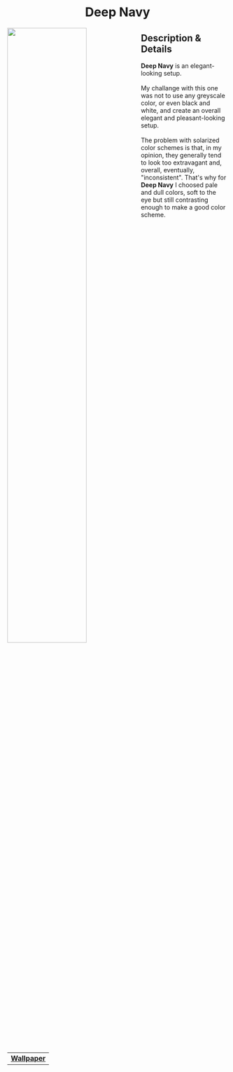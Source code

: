 <h1 align="center"> Deep Navy </h1>
<img width="60%" align="left" src="https://user-images.githubusercontent.com/61376940/168603243-52ea0637-ca68-44e9-b12c-8ae4f20466e8.png">
<h2> Description & Details</h2>  
<p> 
  <b>Deep Navy</b> is an elegant-looking setup.
  <br><br>
  My challange with this one was not to use any greyscale color, or even black and white, and create an overall elegant and pleasant-looking setup. 
  <br><br>
  The problem with solarized color schemes is that, in my opinion, they generally tend to look too extravagant and, overall, eventually, "inconsistent". That's why for <b>Deep Navy</b> I choosed pale and dull colors, soft to the eye but still contrasting enough to make a good color scheme.
  <br><br>
  
  <table><tr><td>
        <a href="https://github.com/Haruno19/dotfiles/blob/main/Wallpapers/waves.png"> <b>Wallpaper</b> </a>
  </td></tr></table>
</p>
